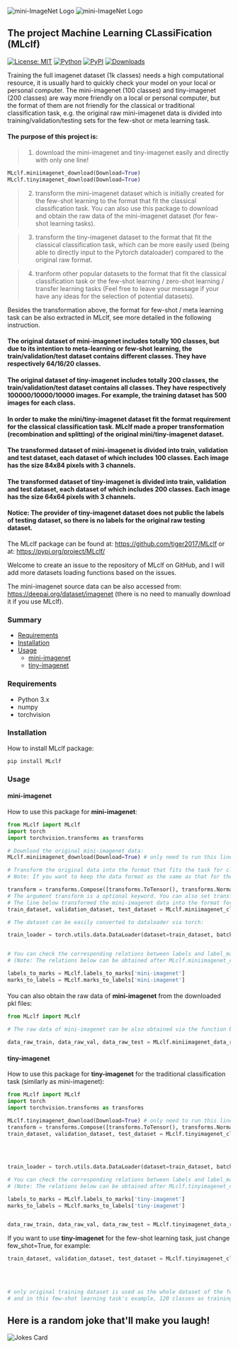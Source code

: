 ![mini-ImageNet Logo](https://github.com/tiger2017/MLclf/blob/master/mini-imagenet.png)
![mini-ImageNet Logo](https://github.com/tiger2017/MLclf/blob/master/tiny-imagenet.png)
## The project Machine Learning CLassiFication (MLclf) 

[![License: MIT](https://img.shields.io/badge/License-MIT-yellow.svg)](https://opensource.org/licenses/MIT)
[![Python](https://img.shields.io/badge/python-3.6+-blue.svg)](https://www.python.org/)
[![PyPI](https://img.shields.io/pypi/v/mlclf)](https://pypi.org/project/mlclf/)
[![Downloads](https://static.pepy.tech/personalized-badge/mlclf?period=total&units=international_system&left_color=blue&right_color=green&left_text=Downloads)](https://pepy.tech/project/mlclf)

Training the full imagenet dataset (1k classes) needs a high computational resource, it is usually hard to quickly check your model on your local or personal computer. The mini-imagenet (100 classes) and tiny-imagenet (200 classes) are way more friendly on a local or personal computer, but the format of them are not friendly for the classical or traditional classification task, e.g. the original raw mini-imagenet data is divided into training/validation/testing sets for the few-shot or meta learning task.
#### The purpose of this project is:

> 1. download the mini-imagenet and tiny-imagenet easily and directly with only one line!
```python
MLclf.miniimagenet_download(Download=True)
MLclf.tinyimagenet_download(Download=True)
```

> 2. transform the mini-imagenet dataset which is initially created for the few-shot learning to the format that fit the classical classification task. You can also use this package to download and obtain the raw data of the mini-imagenet dataset (for few-shot learning tasks).

> 3. transform the tiny-imagenet dataset to the format that fit the classical classification task, which can be more easily used (being able to directly input to the Pytorch dataloader) compared to the original raw format.

> 4. tranform other popular datasets to the format that fit the classical classification task or the few-shot learning / zero-shot learning / transfer learning tasks (Feel free to leave your message if your have any ideas for the selection of potential datasets).

Besides the transformation above, the format for few-shot / meta learning task can be also extracted in MLclf, see more detailed in the following instruction.

#### The original dataset of mini-imagenet includes totally 100 classes, but due to its intention to meta-learning or few-shot learning, the train/validation/test dataset contains different classes. They have respectively 64/16/20 classes.
#### The original dataset of tiny-imagenet includes totally 200 classes, the train/validation/test dataset contains all classes. They have respectively 100000/10000/10000 images. For example, the training dataset has 500 images for each class.

#### In order to make the mini/tiny-imagenet dataset fit the format requirement for the classical classification task. MLclf made a proper transformation (recombination and splitting) of the original mini/tiny-imagenet dataset.
#### The transformed dataset of mini-imagenet is divided into train, validation and test dataset, each dataset of which includes 100 classes. Each image has the size 84x84 pixels with 3 channels.
#### The transformed dataset of tiny-imagenet is divided into train, validation and test dataset, each dataset of which includes 200 classes. Each image has the size 64x64 pixels with 3 channels.

#### Notice: The provider of tiny-imagenet dataset does not public the labels of testing dataset, so there is no labels for the original raw testing dataset.

The MLclf package can be found at: https://github.com/tiger2017/MLclf 
                            or at: https://pypi.org/project/MLclf/

Welcome to create an issue to the repository of MLclf on GitHub, and I will add more datasets loading functions based on the issues.


The mini-imagenet source data can be also accessed from: https://deepai.org/dataset/imagenet (there is no need to manually download it if you use MLclf).


### Summary

* [Requirements](#requirements)
* [Installation](#installation)
* [Usage](#usage)
  * [mini-imagenet](#mini-imagenet)
  * [tiny-imagenet](#tiny-imagenet)

### Requirements

- Python 3.x
- numpy
- torchvision



### Installation
How to install MLclf package:
```angular2html
pip install MLclf
```

### Usage
#### mini-imagenet
How to use this package for **mini-imagenet**:
```python
from MLclf import MLclf
import torch
import torchvision.transforms as transforms

# Download the original mini-imagenet data:
MLclf.miniimagenet_download(Download=True) # only need to run this line before you download the mini-imagenet dataset for the first time.

# Transform the original data into the format that fits the task for classification:
# Note: If you want to keep the data format as the same as that for the meta-learning or few-shot learning (original format), just set ratio_train=0.64, ratio_val=0.16, shuffle=False.

transform = transforms.Compose([transforms.ToTensor(), transforms.Normalize((0.5, 0.5, 0.5), (0.5, 0.5, 0.5))])
# The argument transform is a optional keyword. You can also set transform = None or simply not set transform, if you do not want the data being standardized and only want a normalization b/t [0,1].
# The line below transformed the mini-imagenet data into the format for the traditional classification task, e.g. 60% training, 20% validation and 20% testing, with 100 classes in each of training/validation/testing set.
train_dataset, validation_dataset, test_dataset = MLclf.miniimagenet_clf_dataset(ratio_train=0.6, ratio_val=0.2, seed_value=None, shuffle=True, transform=transform, save_clf_data=True)

# The dataset can be easily converted to dataloader via torch: 

train_loader = torch.utils.data.DataLoader(dataset=train_dataset, batch_size=128, shuffle=True, num_workers=0)


# You can check the corresponding relations between labels and label_marks of the image data:
# (Note: The relations below can be obtained after MLclf.miniimagenet_clf_dataset is called, otherwise they will be returned as None instead.)

labels_to_marks = MLclf.labels_to_marks['mini-imagenet']
marks_to_labels = MLclf.marks_to_labels['mini-imagenet']
```
####

You can also obtain the raw data of **mini-imagenet** from the downloaded pkl files:
```python
from MLclf import MLclf

# The raw data of mini-imagenet can be also obtained via the function below:

data_raw_train, data_raw_val, data_raw_test = MLclf.miniimagenet_data_raw()
```

#### tiny-imagenet
How to use this package for **tiny-imagenet** for the traditional classification task (similarly as mini-imagenet):
```python
from MLclf import MLclf
import torch
import torchvision.transforms as transforms

MLclf.tinyimagenet_download(Download=True) # only need to run this line before you download the tiny-imagenet dataset for the first time.
transform = transforms.Compose([transforms.ToTensor(), transforms.Normalize((0.5, 0.5, 0.5), (0.5, 0.5, 0.5))])
train_dataset, validation_dataset, test_dataset = MLclf.tinyimagenet_clf_dataset(ratio_train=0.6, ratio_val=0.2,
                                                                                     seed_value=None, shuffle=True,
                                                                                     transform=transform,
                                                                                     save_clf_data=True,
                                                                                     few_shot=False)
train_loader = torch.utils.data.DataLoader(dataset=train_dataset, batch_size=5, shuffle=True, num_workers=0)

# You can check the corresponding relations between labels and label_marks of the image data:
# (Note: The relations below can be obtained after MLclf.tinyimagenet_clf_dataset is called, otherwise they will be returned as None instead.)

labels_to_marks = MLclf.labels_to_marks['tiny-imagenet']
marks_to_labels = MLclf.marks_to_labels['tiny-imagenet']


data_raw_train, data_raw_val, data_raw_test = MLclf.tinyimagenet_data_raw()
```

If you want to use **tiny-imagenet** for the few-shot learning task, just change few_shot=True, for example:
```python
train_dataset, validation_dataset, test_dataset = MLclf.tinyimagenet_clf_dataset(ratio_train=0.6, ratio_val=0.2,
                                                                                     seed_value=None, shuffle=True,
                                                                                     transform=transform,
                                                                                     save_clf_data=True,
                                                                                     few_shot=True)
# only original training dataset is used as the whole dataset of the few-shot learning task, so 200 classes in total,
# and in this few-shot learning task's example, 120 classes as training dataset, 40 classes as validation dataset and 40 classes as testing dataset, with 500 images for each class.
```




## Here is a random joke that'll make you laugh!
![Jokes Card](https://readme-jokes.vercel.app/api)
